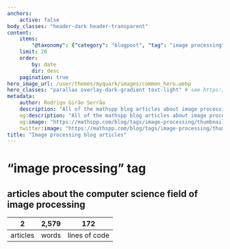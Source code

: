 ```yaml
---
anchors:
    active: false
body_classes: "header-dark header-transparent"
content:
    items:
        "@taxonomy": {"category": "blogpost", "tag": "image processing"}
    limit: 20
    order:
        by: date
        dir: desc
    pagination: true
hero_image_url: /user/themes/myquark/images/common_hero.webp
hero_classes: "parallax overlay-dark-gradient text-light" # see https://demo.getgrav.org/blog-skeleton/blog/hero-classes
metadata:
    author: Rodrigo Girão Serrão
    description: "All of the mathspp blog articles about image processing."
    og:description: "All of the mathspp blog articles about image processing."
    og:image: "https://mathspp.com/blog/tags/image-processing/thumbnail.webp"
    twitter:image: "https://mathspp.com/blog/tags/image-processing/thumbnail.webp"
title: "Image processing blog articles"
---
```


# “image processing” tag


## articles about the computer science field of image processing



<table class="stats-table">
    <thead>
        <tr>
            <th style="text-align: center;">2</th>
            <th style="text-align: center;">2,579</th>
            <th style="text-align: center;">172</th>
        </tr>
    </thead>
    <tbody>
        <tr>
            <td style="text-align: center;">articles</td>
            <td style="text-align: center;">words</td>
            <td style="text-align: center;">lines of code</td>
        </tr>
    </tbody>
</table>